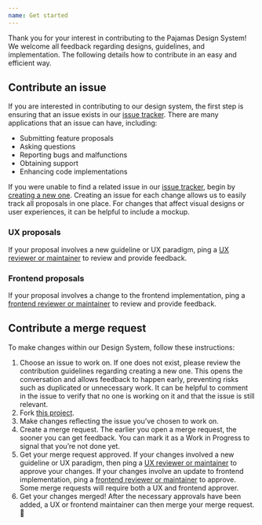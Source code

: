 ```yaml
---
name: Get started
---
```


Thank you for your interest in contributing to the Pajamas Design System! We welcome all feedback regarding designs, guidelines, and implementation. The following details how to contribute in an easy and efficient way.

## Contribute an issue

If you are interested in contributing to our design system, the first step is ensuring that an issue exists in our [issue tracker](https://gitlab.com/gitlab-org/gitlab-services/design.gitlab.com/issues). There are many applications that an issue can have, including:

*   Submitting feature proposals
*   Asking questions
*   Reporting bugs and malfunctions
*   Obtaining support
*   Enhancing code implementations

If you were unable to find a related issue in our [issue tracker](https://gitlab.com/gitlab-org/gitlab-services/design.gitlab.com/issues), begin by [creating a new one](https://gitlab.com/gitlab-org/gitlab-services/design.gitlab.com/issues/new). Creating an issue for each change allows us to easily track all proposals in one place. For changes that affect visual designs or user experiences, it can be helpful to include a mockup.

### UX proposals

If your proposal involves a new guideline or UX paradigm, ping a [UX reviewer or maintainer](https://about.gitlab.com/handbook/engineering/projects/#design.gitlab.com) to review and provide feedback.

### Frontend proposals

If your proposal involves a change to the frontend implementation, ping a [frontend reviewer or maintainer](https://about.gitlab.com/handbook/engineering/projects/#design.gitlab.com) to review and provide feedback.

## Contribute a merge request

To make changes within our Design System, follow these instructions:

1.  Choose an issue to work on. If one does not exist, please review the contribution guidelines regarding creating a new one. This opens the conversation and allows feedback to happen early, preventing risks such as duplicated or unnecessary work. It can be helpful to comment in the issue to verify that no one is working on it and that the issue is still relevant.
2.  Fork [this project](https://gitlab.com/gitlab-org/gitlab-services/design.gitlab.com).
3.  Make changes reflecting the issue you’ve chosen to work on.
4.  Create a merge request. The earlier you open a merge request, the sooner you can get feedback. You can mark it as a Work in Progress to signal that you’re not done yet.
5.  Get your merge request approved. If your changes involved a new guideline or UX paradigm, then ping a [UX reviewer or maintainer](https://about.gitlab.com/handbook/engineering/projects/#design.gitlab.com) to approve your changes. If your changes involve an update to frontend implementation, ping a [frontend reviewer or maintainer](https://about.gitlab.com/handbook/engineering/projects/#design.gitlab.com) to approve. Some merge requests will require both a UX and frontend approver.
6.  Get your changes merged! After the necessary approvals have been added, a UX or frontend maintainer can then merge your merge request. 🙌
